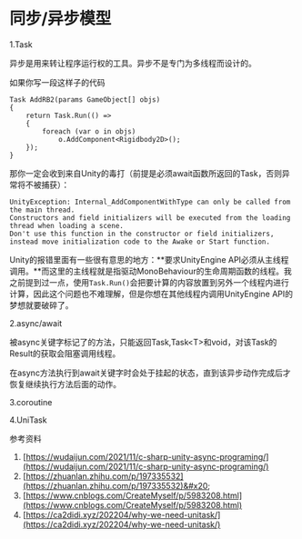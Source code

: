 # 同步/异步模型

1.Task

异步是用来转让程序运行权的工具。异步不是专门为多线程而设计的。

如果你写一段这样子的代码

```
Task AddRB2(params GameObject[] objs)
{
    return Task.Run(() =>
    {
        foreach (var o in objs)
            o.AddComponent<Rigidbody2D>();
    });
}
```

那你一定会收到来自Unity的毒打（前提是必须await函数所返回的Task，否则异常将不被捕获）：

```
UnityException: Internal_AddComponentWithType can only be called from the main thread.
Constructors and field initializers will be executed from the loading thread when loading a scene.
Don't use this function in the constructor or field initializers, instead move initialization code to the Awake or Start function.
```

Unity的报错里面有一些很有意思的地方：**要求UnityEngine API必须从主线程调用。**而这里的主线程就是指驱动MonoBehaviour的生命周期函数的线程。我之前提到过一点，使用`Task.Run()`会把要计算的内容放置到另外一个线程内进行计算，因此这个问题也不难理解，但是你想在其他线程内调用UnityEngine API的梦想就要破碎了。

2.async/await

被async关键字标记了的方法，只能返回Task,Task\<T>和void，对该Task的Result的获取会阻塞调用线程。

在async方法执行到await关键字时会处于挂起的状态，直到该异步动作完成后才恢复继续执行方法后面的动作。

3.coroutine

4.UniTask

参考资料

1. [https://wudaijun.com/2021/11/c-sharp-unity-async-programing/](https://wudaijun.com/2021/11/c-sharp-unity-async-programing/)
2. [https://zhuanlan.zhihu.com/p/197335532](https://zhuanlan.zhihu.com/p/197335532)&#x20;
3. [https://www.cnblogs.com/CreateMyself/p/5983208.html](https://www.cnblogs.com/CreateMyself/p/5983208.html)
4. [https://ca2didi.xyz/202204/why-we-need-unitask/](https://ca2didi.xyz/202204/why-we-need-unitask/)
